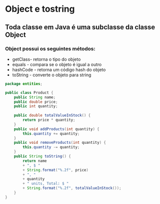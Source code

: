 # Object e tostring

## Toda classe em Java é uma subclasse da classe Object

### Object possui os seguintes métodos:
* getClass- retorna o tipo do objeto
* equals - compara se o objeto é igual a outro
* hashCode - retorna um código hash do objeto
* toString - converte o objeto para string

```java
package entities;

public class Product {
    public String name;
    public double price;
    public int quantity;
    
    public double totalValueInStock() {
        return price * quantity;
    }
    public void addProducts(int quantity) {
        this.quantity += quantity;
    }
    public void removeProducts(int quantity) {
        this.quantity -= quantity;
    }
    public String toString() {
        return name
        + ", $ "
        + String.format("%.2f", price)
        + ", "
        + quantity
        + " units, Total: $ "
        + String.format("%.2f", totalValueInStock());
    }
}
```